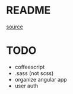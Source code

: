 # README
[source](http://start.jcolemorrison.com/angularjs-rails-4-1-and-ui-router-tutorial/)

# TODO

- coffeescript
- .sass (not scss)
- organize angular app
- user auth 
